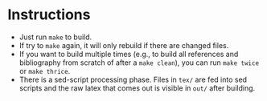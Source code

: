 # Instructions

- Just run `make` to build.
- If try to `make` again, it will only rebuild if there are changed files.
- If you want to build multiple times (e.g., to build all references and
  bibliography from scratch of after a `make clean`), you can run `make twice`
  or `make thrice`.
- There is a sed-script processing phase. Files in `tex/` are fed into sed
  scripts and the raw latex that comes out is visible in `out/` after building.
